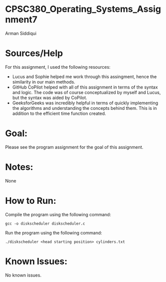 # CPSC380_Operating_Systems_Assignment7
Arman Siddiqui

# Sources/Help
For this assignment, I used the following resources:
- Lucus and Sophie helped me work through this assingment, hence the similarity in our main methods.
- GitHub CoPilot helped with all of this assignment in terms of the syntax and logic. The code was of course conceptualized by myself and Lucus, but the syntax was aided by CoPilot.
- GeeksforGeeks was incredibly helpful in terms of quickly implementing the algorithms and understanding the concepts behind them. This is in addition to the efficient time function created.

# Goal:
Please see the program assignment for the goal of this assignment.

# Notes:
None

# How to Run:
Compile the program using the following command:
```
gcc -o diskscheduler diskscheduler.c
```

Run the program using the following command:
```
./diskscheduler <head starting position> cylinders.txt
```

# Known Issues:
No known issues.